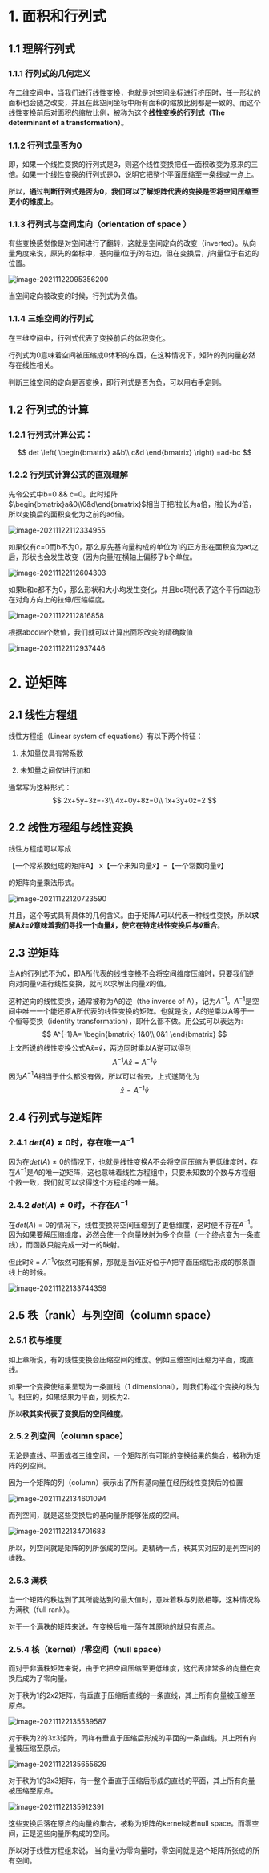 # 1. 面积和行列式

## 1.1 理解行列式

### 1.1.1 行列式的几何定义

在二维空间中，当我们进行线性变换，也就是对空间坐标进行挤压时，任一形状的面积也会随之改变，并且在此空间坐标中所有面积的缩放比例都是一致的。而这个线性变换前后对面积的缩放比例，被称为这个**线性变换的行列式（The determinant of a transformation）**。

### 1.1.2 行列式是否为0

即，如果一个线性变换的行列式是3，则这个线性变换把任一面积改变为原来的三倍。如果一个线性变换的行列式是0，说明它把整个平面压缩至一条线或一点上。

所以，**通过判断行列式是否为0，我们可以了解矩阵代表的变换是否将空间压缩至更小的维度上**。

### 1.1.3 行列式与空间定向（orientation of space ）

有些变换感觉像是对空间进行了翻转，这就是空间定向的改变（inverted）。从向量角度来说，原先的坐标中，基向量$\hat{i}$位于$\hat{j}$的右边，但在变换后，$\hat{j}$向量位于右边的位置。

![image-20211122095356200](https://gitee.com/joy_thestraydog/typora/raw/master/img/image-20211122095356200.png)

当空间定向被改变的时候，行列式为负值。

### 1.1.4 三维空间的行列式

在三维空间中，行列式代表了变换前后的体积变化。

行列式为0意味着空间被压缩成0体积的东西，在这种情况下，矩阵的列向量必然存在线性相关。

判断三维空间的定向是否变换，即行列式是否为负，可以用右手定则。

## 1.2 行列式的计算

### 1.2.1 行列式计算公式：

$$
det
\left(
\begin{bmatrix}
a&b\\
c&d
\end{bmatrix}
\right)
=ad-bc
$$

### 1.2.2 行列式计算公式的直观理解

先令公式中b=0 && c=0。此时矩阵$\begin{bmatrix}a&0\\0&d\end{bmatrix}$相当于把$\hat{i}$拉长为a倍，$\hat{j}$拉长为d倍，所以变换后的面积变化为之前的ad倍。

![image-20211122112334955](https://gitee.com/joy_thestraydog/typora/raw/master/img/image-20211122112334955.png)

如果仅有c=0而b不为0，那么原先基向量构成的单位为1的正方形在面积变为ad之后，形状也会发生改变（因为向量$\hat{j}$在横轴上偏移了b个单位。

![image-20211122112604303](https://gitee.com/joy_thestraydog/typora/raw/master/img/image-20211122112604303.png)

如果b和c都不为0，那么形状和大小均发生变化，并且bc项代表了这个平行四边形在对角方向上的拉伸/压缩幅度。

![image-20211122112816858](https://gitee.com/joy_thestraydog/typora/raw/master/img/image-20211122112816858.png)

根据abcd四个数值，我们就可以计算出面积改变的精确数值

![image-20211122112937446](https://gitee.com/joy_thestraydog/typora/raw/master/img/image-20211122112937446.png)

# 2. 逆矩阵

## 2.1 线性方程组

线性方程组（Linear system of equations）有以下两个特征：

1. 未知量仅具有常系数

2. 未知量之间仅进行加和

通常写为这种形式：
$$
2x+5y+3z=-3\\
4x+0y+8z=0\\
1x+3y+0z=2
$$

## 2.2 线性方程组与线性变换

 线性方程组可以写成  

【一个常系数组成的矩阵A】 x【一个未知向量$\hat{x}$】=【一个常数向量$\hat{v}$​​】  

的矩阵向量乘法形式。

![image-20211122120723590](https://gitee.com/joy_thestraydog/typora/raw/master/img/image-20211122120723590.png)

并且，这个等式具有具体的几何含义。由于矩阵A可以代表一种线性变换，所以**求解A$\hat{x}$=$\hat{v}$意味着我们寻找一个向量$\hat{x}$，使它在特定线性变换后与$\hat{v}$重合**。

## 2.3 逆矩阵

当A的行列式不为0，即A所代表的线性变换不会将空间维度压缩时，只要我们逆向对向量$\hat{v}$进行线性变换，就可以求解出向量$\hat{x}$​的值。

这种逆向的线性变换，通常被称为A的逆（the inverse of A），记为$A^{-1}$。$A^{-1}$​是空间中唯一一个能还原A所代表的线性变换的矩阵。也就是说，A的逆乘以A等于一个恒等变换（identity transformation），即什么都不做。用公式可以表达为:
$$
A^{-1}A=
\begin{bmatrix}
1&0\\
0&1
\end{bmatrix}
$$
上文所说的线性变换公式A$\hat{x}$=$\hat{v}$​，两边同时乘以A逆可以得到
$$
A^{-1}A\hat{x}=A^{-1}\hat{v}
$$
因为$A^{-1}A$相当于什么都没有做，所以可以省去，上式遂简化为
$$
\hat{x}=A^{-1}\hat{v}
$$

## 2.4 行列式与逆矩阵

### 2.4.1 $det(A)\neq0$时，存在唯一$A^{-1}$

因为在$det(A)\neq0$​的情况下，也就是线性变换A不会将空间压缩为更低维度时，存在$A^{-1}$​是$A$​​的唯一逆矩阵，这也意味着线性方程组中，只要未知数的个数与方程组个数一致，我们就可以求得这个方程组的唯一解。

### 2.4.2 $det(A)\neq0$时，不存在$A^{-1}$

在$det(A)=0$的情况下，线性变换将空间压缩到了更低维度，这时便不存在$A^{-1}$。因为如果要解压缩维度，必然会使一个向量映射为多个向量（一个终点变为一条直线），而函数只能完成一对一的映射。

但此时$\hat{x}=A^{-1}\hat{v}$依然可能有解，那就是当$\hat{v}$正好位于A把平面压缩后形成的那条直线上的时候。

![image-20211122133744359](https://gitee.com/joy_thestraydog/typora/raw/master/img/image-20211122133744359.png)

## 2.5 秩（rank）与列空间（column space）

### 2.5.1 秩与维度

如上章所说，有的线性变换会压缩空间的维度。例如三维空间压缩为平面，或直线。

如果一个变换使结果呈现为一条直线（1 dimensional），则我们称这个变换的秩为1。相应的，如果结果为平面，则秩为2.

所以**秩其实代表了变换后的空间维度**。

### 2.5.2 列空间（column space）

无论是直线、平面或者三维空间，一个矩阵所有可能的变换结果的集合，被称为矩阵的列空间。

因为一个矩阵的列（column）表示出了所有基向量在经历线性变换后的位置

![image-20211122134601094](https://gitee.com/joy_thestraydog/typora/raw/master/img/image-20211122134601094.png)

而列空间，就是这些变换后的基向量所能够张成的空间。

![image-20211122134701683](https://gitee.com/joy_thestraydog/typora/raw/master/img/image-20211122134701683.png)

所以，列空间就是矩阵的列所张成的空间。更精确一点，秩其实对应的是列空间的维数。

### 2.5.3 满秩

当一个矩阵的秩达到了其所能达到的最大值时，意味着秩与列数相等，这种情况称为满秩（full rank）。

对于一个满秩的矩阵来说，在变换后唯一落在其原地的就只有原点。

### 2.5.4 核（kernel）/零空间（null space）

而对于非满秩矩阵来说，由于它把空间压缩至更低维度，这代表非常多的向量在变换后成为了零向量。

对于秩为1的2x2矩阵，有垂直于压缩后直线的一条直线，其上所有向量被压缩至原点。

![image-20211122135539587](https://gitee.com/joy_thestraydog/typora/raw/master/img/image-20211122135539587.png)

对于秩为2的3x3矩阵，同样有垂直于压缩后形成的平面的一条直线，其上所有向量被压缩至原点。

![image-20211122135655629](https://gitee.com/joy_thestraydog/typora/raw/master/img/image-20211122135655629.png)

对于秩为1的3x3矩阵，有一整个垂直于压缩后形成的直线的平面，其上所有向量被压缩至原点。

![image-20211122135912391](https://gitee.com/joy_thestraydog/typora/raw/master/img/image-20211122135912391.png)

这些变换后落在原点的向量的集合，被称为矩阵的kernel或者null space。而零空间，正是这些向量所构成的空间。

所以对于线性方程组来说， 当向量$\hat{v}$为零向量时，零空间就是这个矩阵所张成的所有空间。